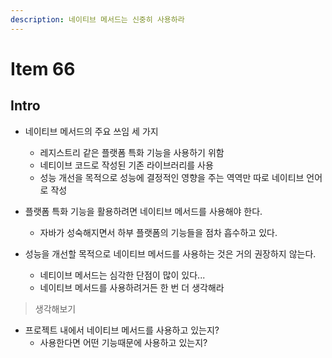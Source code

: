```yaml
---
description: 네이티브 메서드는 신중히 사용하라
---
```


# Item 66

## Intro

- 네이티브 메서드의 주요 쓰임 세 가지
	- 레지스트리 같은 플랫폼 특화 기능을 사용하기 위함
	- 네티이브 코드로 작성된 기존 라이브러리를 사용
	- 성능 개선을 목적으로 성능에 결정적인 영향을 주는 역역만 따로 네이티브 언어로 작성

- 플랫폼 특화 기능을 활용하려면 네이티브 메서드를 사용해야 한다.
	- 자바가 성숙해지면서 하부 플랫폼의 기능들을 점차 흡수하고 있다.

- 성능을 개선할 목적으로 네이티브 메서드를 사용하는 것은 거의 권장하지 않는다.
	- 네티이브 메서드는 심각한 단점이 많이 있다...
	- 네이티브 메서드를 사용하려거든 한 번 더 생각해라

> 생각해보기

- 프로젝트 내에서 네이티브 메서드를 사용하고 있는지?
	- 사용한다면 어떤 기능때문에 사용하고 있는지?
